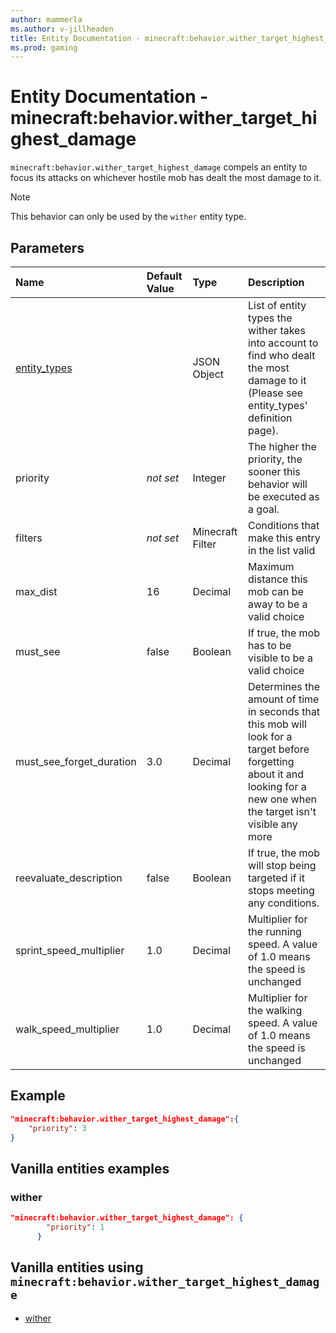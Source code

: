 ```yaml
---
author: mammerla
ms.author: v-jillheaden
title: Entity Documentation - minecraft:behavior.wither_target_highest_damage
ms.prod: gaming
---
```


# Entity Documentation - minecraft:behavior.wither_target_highest_damage

`minecraft:behavior.wither_target_highest_damage` compels an entity to focus its attacks on whichever hostile mob has dealt the most damage to it.

> [!NOTE]
> This behavior can only be used by the `wither` entity type.

## Parameters

|Name |Default Value  |Type  |Description  |
|:----------|:----------|:----------|:----------|
|[entity_types](../Definitions/NestedTables/entity_types.md) | |JSON Object |List of entity types the wither takes into account to find who dealt the most damage to it (Please see entity_types' definition page).|
|priority|*not set*|Integer|The higher the priority, the sooner this behavior will be executed as a goal.|
| filters|*not set* |Minecraft Filter|  Conditions that make this entry in the list valid |
| max_dist| 16| Decimal| Maximum distance this mob can be away to be a valid choice |
| must_see| false| Boolean| If true, the mob has to be visible to be a valid choice |
| must_see_forget_duration| 3.0| Decimal|  Determines the amount of time in seconds that this mob will look for a target before forgetting about it and looking for a new one when the target isn't visible any more |
| reevaluate_description| false| Boolean| If true, the mob will stop being targeted if it stops meeting any conditions. |
| sprint_speed_multiplier| 1.0| Decimal| Multiplier for the running speed. A value of 1.0 means the speed is unchanged |
| walk_speed_multiplier| 1.0| Decimal| Multiplier for the walking speed. A value of 1.0 means the speed is unchanged |

## Example

```json
"minecraft:behavior.wither_target_highest_damage":{
    "priority": 3
}
```

## Vanilla entities examples

### wither

```json
"minecraft:behavior.wither_target_highest_damage": {
        "priority": 1
      }
```

## Vanilla entities using `minecraft:behavior.wither_target_highest_damage`

- [wither](../../../../Source/VanillaBehaviorPack_Snippets/entities/wither.md)
